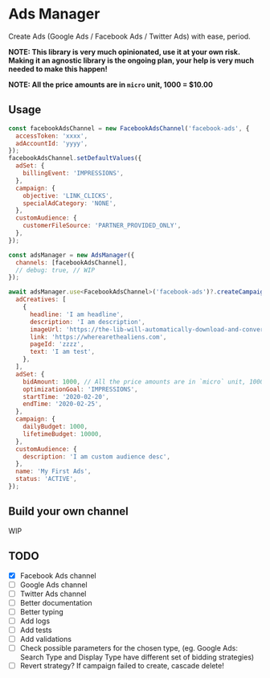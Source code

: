 # Ads Manager

Create Ads (Google Ads / Facebook Ads / Twitter Ads) with ease, period.

**NOTE: This library is very much opinionated, use it at your own risk. Making it an agnostic library is the ongoing plan, your help is very much needed to make this happen!**

**NOTE: All the price amounts are in `micro` unit, 1000 = \$10.00**

## Usage

```javascript
const facebookAdsChannel = new FacebookAdsChannel('facebook-ads', {
  accessToken: 'xxxx',
  adAccountId: 'yyyy',
});
facebookAdsChannel.setDefaultValues({
  adSet: {
    billingEvent: 'IMPRESSIONS',
  },
  campaign: {
    objective: 'LINK_CLICKS',
    specialAdCategory: 'NONE',
  },
  customAudience: {
    customerFileSource: 'PARTNER_PROVIDED_ONLY',
  },
});

const adsManager = new AdsManager({
  channels: [facebookAdsChannel],
  // debug: true, // WIP
});

await adsManager.use<FacebookAdsChannel>('facebook-ads')?.createCampaign({
  adCreatives: [
    {
      headline: 'I am headline',
      description: 'I am description',
      imageUrl: 'https://the-lib-will-automatically-download-and-convert-for-you.com',
      link: 'https://wherearethealiens.com',
      pageId: 'zzzz',
      text: 'I am test',
    },
  ],
  adSet: {
    bidAmount: 1000, // All the price amounts are in `micro` unit, 1000 = $10.00
    optimizationGoal: 'IMPRESSIONS',
    startTime: '2020-02-20',
    endTime: '2020-02-25',
  },
  campaign: {
    dailyBudget: 1000,
    lifetimeBudget: 10000,
  },
  customAudience: {
    description: 'I am custom audience desc',
  },
  name: 'My First Ads',
  status: 'ACTIVE',
});
```

## Build your own channel

WIP

## TODO

- [x] Facebook Ads channel
- [ ] Google Ads channel
- [ ] Twitter Ads channel
- [ ] Better documentation
- [ ] Better typing
- [ ] Add logs
- [ ] Add tests
- [ ] Add validations
- [ ] Check possible parameters for the chosen type, (eg. Google Ads: Search Type and Display Type have different set of bidding strategies)
- [ ] Revert strategy? If campaign failed to create, cascade delete!
